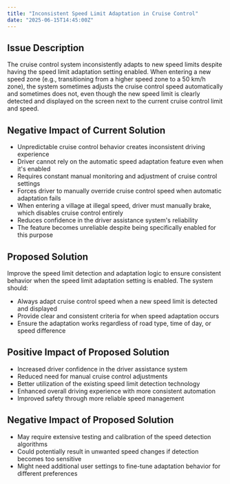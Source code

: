 ```yaml
---
title: "Inconsistent Speed Limit Adaptation in Cruise Control"
date: "2025-06-15T14:45:00Z"
---
```


## Issue Description

The cruise control system inconsistently adapts to new speed limits despite having the speed limit adaptation setting enabled. When entering a new speed zone (e.g., transitioning from a higher speed zone to a 50 km/h zone), the system sometimes adjusts the cruise control speed automatically and sometimes does not, even though the new speed limit is clearly detected and displayed on the screen next to the current cruise control limit and speed.

## Negative Impact of Current Solution

- Unpredictable cruise control behavior creates inconsistent driving experience
- Driver cannot rely on the automatic speed adaptation feature even when it's enabled
- Requires constant manual monitoring and adjustment of cruise control settings
- Forces driver to manually override cruise control speed when automatic adaptation fails
- When entering a village at illegal speed, driver must manually brake, which disables cruise control entirely
- Reduces confidence in the driver assistance system's reliability
- The feature becomes unreliable despite being specifically enabled for this purpose

## Proposed Solution

Improve the speed limit detection and adaptation logic to ensure consistent behavior when the speed limit adaptation setting is enabled. The system should:

- Always adapt cruise control speed when a new speed limit is detected and displayed
- Provide clear and consistent criteria for when speed adaptation occurs
- Ensure the adaptation works regardless of road type, time of day, or speed difference

## Positive Impact of Proposed Solution

- Increased driver confidence in the driver assistance system
- Reduced need for manual cruise control adjustments
- Better utilization of the existing speed limit detection technology
- Enhanced overall driving experience with more consistent automation
- Improved safety through more reliable speed management

## Negative Impact of Proposed Solution

- May require extensive testing and calibration of the speed detection algorithms
- Could potentially result in unwanted speed changes if detection becomes too sensitive
- Might need additional user settings to fine-tune adaptation behavior for different preferences
